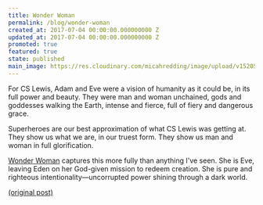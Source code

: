 ```yaml
---
title: Wonder Woman
permalink: /blog/wonder-woman
created_at: 2017-07-04 00:00:00.000000000 Z
updated_at: 2017-07-04 00:00:00.000000000 Z
promoted: true
featured: true
state: published
main_image: https://res.cloudinary.com/micahredding/image/upload/v1520545719/wonder_woman.jpg
---
```

For CS Lewis, Adam and Eve were a vision of humanity as it could be, in its full power and beauty. They were man and woman unchained, gods and goddesses walking the Earth, intense and fierce, full of fiery and dangerous grace.

Superheroes are our best approximation of what CS Lewis was getting at. They show us what we are, in our truest form. They show us man and woman in full glorification.

[Wonder Woman](https://www.amazon.com/Wonder-Woman-Gal-Gadot/dp/B072FNHS9P/ref=as_li_ss_tl?ie=UTF8&qid=1520546142&sr=8-3&keywords=wonder+woman&linkCode=ll1&tag=micahredding-20&linkId=352dc0a2c2613fdaa8b4a13690ffbcfb) captures this more fully than anything I've seen. She is Eve, leaving Eden on her God-given mission to redeem creation. She is pure and righteous intentionality—uncorrupted power shining through a dark world.

[(original post)](https://www.facebook.com/photo.php?fbid=10154633033582361&set=a.50321487360.49669.510967360&type=3&theater)

